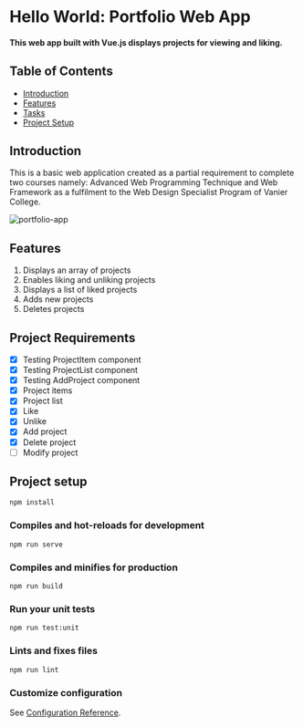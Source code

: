 # Hello World: Portfolio Web App

#### This web app built with Vue.js displays projects for viewing and liking.

## Table of Contents

- [Introduction](#introduction)
- [Features](#features)
- [Tasks](#tasks)
- [Project Setup](#projectsetup)

## Introduction

This is a basic web application created as a partial requirement to complete two courses namely: Advanced Web Programming Technique and Web Framework as a fulfilment to the Web Design Specialist Program of Vanier College.


![portfolio-app](https://github.com/charisse10/582-project1/assets/118192587/7f50e147-3c61-4207-9941-19f6e7c4f309)

## Features

1. Displays an array of projects
2. Enables liking and unliking projects
3. Displays a list of liked projects
4. Adds new projects
5. Deletes projects

## Project Requirements

- [x] Testing ProjectItem component
- [x] Testing ProjectList component
- [x] Testing AddProject component
- [x] Project items
- [x] Project list
- [x] Like
- [x] Unlike
- [x] Add project
- [x] Delete project
- [ ] Modify project

## Project setup
```
npm install
```

### Compiles and hot-reloads for development
```
npm run serve
```

### Compiles and minifies for production
```
npm run build
```

### Run your unit tests
```
npm run test:unit
```

### Lints and fixes files
```
npm run lint
```

### Customize configuration
See [Configuration Reference](https://cli.vuejs.org/config/).
